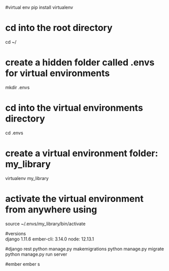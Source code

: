 #virtual env
pip install virtualenv
# cd into the root directory
  cd ~/
# create a hidden folder called .envs for virtual environments
  mkdir .envs
# cd into the virtual environments directory
  cd .envs
# create a virtual environment folder: my_library
  virtualenv my_library
# activate the virtual environment from anywhere using
  source ~/.envs/my_library/bin/activate

#versions  
django 1.11.6
ember-cli: 3.14.0
node: 12.13.1


#django rest
python manage.py makemigrations
python manage.py migrate
python manage.py run server


#ember
ember s
